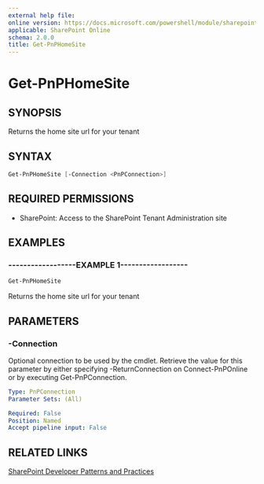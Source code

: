 ```yaml
---
external help file:
online version: https://docs.microsoft.com/powershell/module/sharepoint-pnp/get-pnphomesite
applicable: SharePoint Online
schema: 2.0.0
title: Get-PnPHomeSite
---
```


# Get-PnPHomeSite

## SYNOPSIS
Returns the home site url for your tenant

## SYNTAX 

```powershell
Get-PnPHomeSite [-Connection <PnPConnection>]
```

## REQUIRED PERMISSIONS

* SharePoint: Access to the SharePoint Tenant Administration site

## EXAMPLES

### ------------------EXAMPLE 1------------------
```powershell
Get-PnPHomeSite
```

Returns the home site url for your tenant

## PARAMETERS

### -Connection
Optional connection to be used by the cmdlet. Retrieve the value for this parameter by either specifying -ReturnConnection on Connect-PnPOnline or by executing Get-PnPConnection.

```yaml
Type: PnPConnection
Parameter Sets: (All)

Required: False
Position: Named
Accept pipeline input: False
```

## RELATED LINKS

[SharePoint Developer Patterns and Practices](https://aka.ms/sppnp)